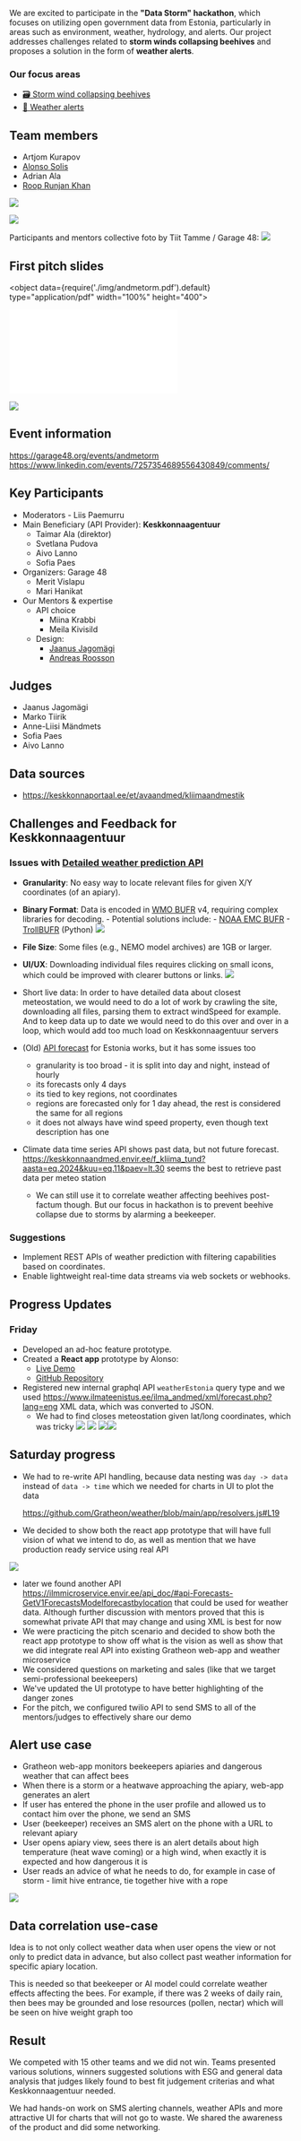 We are excited to participate in the **"Data Storm" hackathon**, which focuses on utilizing open government data from Estonia, particularly in areas such as environment, weather, hydrology, and alerts. Our project addresses challenges related to **storm winds collapsing beehives** and proposes a solution in the form of **weather alerts**.

### Our focus areas

- [🗃️ Storm wind collapsing beehives](/about/🌨️%20Problems/🗃️%20Storm%20wind%20collapsing%20beehives)
- [📡 Weather alerts](/about/products/web_app/community-tier/🌪️%20Weather%20alerts)

## Team members

- Artjom Kurapov
- [Alonso Solis](https://www.linkedin.com/in/alonso-solis-a5b88020a/)
- Adrian Ala
- [Roop Runjan Khan](https://www.linkedin.com/in/roop-ranjan-khan-234a9014b/)

![](img/20241130_174232.jpg)

![](img/20241130_155912.jpg)

Participants and mentors collective foto by Tiit Tamme / Garage 48:
![](img/1732994146453.jpg)

## First pitch slides

<object data={require('./img/andmetorm.pdf').default} type="application/pdf" width="100%" height="400"></object>

![](img/andmetorm.pdf)

<!--truncate-->

![](img/20241129_153633.jpg)

## Event information

https://garage48.org/events/andmetorm
https://www.linkedin.com/events/7257354689556430849/comments/

## Key Participants

- Moderators - Liis Paemurru
- Main Beneficiary (API Provider): **Keskkonnaagentuur**
  - Taimar Ala (direktor)
  - Svetlana Pudova
  - Aivo Lanno
  - Sofia Paes
- Organizers: Garage 48
  - Merit Vislapu
  - Mari Hanikat
- Our Mentors & expertise
  - API choice
    - Miina Krabbi
    - Meila Kivisild
  - Design:
    - [Jaanus Jagomägi](https://www.linkedin.com/in/jagomagi/overlay/about-this-profile/)
    - [Andreas Roosson](https://www.linkedin.com/in/andreas-roosson-72057756/)

## Judges

- Jaanus Jagomägi
- Marko Tiirik
- Anne-Liisi Mändmets
- Sofia Paes
- Aivo Lanno

## Data sources

- https://keskkonnaportaal.ee/et/avaandmed/kliimaandmestik

## Challenges and Feedback for Keskkonnaagentuur

### Issues with [Detailed weather prediction API](https://avaandmed.keskkonnaportaal.ee/dhs/Active/documentList.aspx?ViewId=3b1f9939-7395-4710-968e-ed27eb8316fd)

- **Granularity**: No easy way to locate relevant files for given X/Y coordinates (of an apiary).
- **Binary Format**: Data is encoded in [WMO BUFR](https://library.wmo.int/records/item/35625-manual-on-codes-volume-i-2-international-codes) v4, requiring complex libraries for decoding. - Potential solutions include: - [NOAA EMC BUFR](https://github.com/NOAA-EMC/NCEPLIBS-bufr) - [TrollBUFR](https://trollbufr.readthedocs.io/index.html) (Python)
  ![](img/Screenshot%202024-11-30%20at%2002.59.08.png)
- **File Size**: Some files (e.g., NEMO model archives) are 1GB or larger.
- **UI/UX**: Downloading individual files requires clicking on small icons, which could be improved with clearer buttons or links.
  ![](img/Screenshot%202024-11-30%20at%2017.00.33.png)
- Short live data: In order to have detailed data about closest meteostation, we would need to do a lot of work by crawling the site, downloading all files, parsing them to extract windSpeed for example. And to keep data up to date we would need to do this over and over in a loop, which would add too much load on Keskkonnaagentuur servers

- (Old) [API forecast](https://www.ilmateenistus.ee/ilma_andmed/xml/forecast.php?lang=eng) for Estonia works, but it has some issues too

  - granularity is too broad - it is split into day and night, instead of hourly
  - its forecasts only 4 days
  - its tied to key regions, not coordinates
  - regions are forecasted only for 1 day ahead, the rest is considered the same for all regions
  - it does not always have wind speed property, even though text description has one

- Climate data time series API shows past data, but not future forecast.
  https://keskkonnaandmed.envir.ee/f_kliima_tund?aasta=eq.2024&kuu=eq.11&paev=lt.30 seems the best to retrieve past data per meteo station
  - We can still use it to correlate weather affecting beehives post-factum though. But our focus in hackathon is to prevent beehive collapse due to storms by alarming a beekeeper.

### Suggestions

- Implement REST APIs of weather prediction with filtering capabilities based on coordinates.
- Enable lightweight real-time data streams via web sockets or webhooks.

## Progress Updates

### Friday

- Developed an ad-hoc feature prototype.
- Created a **React app** prototype by Alonso:
  - [Live Demo](https://bee-app-zeta.vercel.app/)
  - [GitHub Repository](https://github.com/alonsosolisg/bee-app)
- Registered new internal graphql API `weatherEstonia` query type and we used https://www.ilmateenistus.ee/ilma_andmed/xml/forecast.php?lang=eng XML data, which was converted to JSON.
  - We had to find closes meteostation given lat/long coordinates, which was tricky
    ![](img/Screenshot%202024-11-30%20at%2003.25.22.png)
    ![](img/Screenshot%202024-11-30%20at%2003.23.05.png)
    ![](img/Screenshot%202024-11-30%20at%2017.30.58.png)![](img/Screenshot%202024-11-30%20at%2003.50.42.png)

## Saturday progress

- We had to re-write API handling, because data nesting was
  `day -> data` instead of `data -> time` which we needed for charts in UI to plot the data

  https://github.com/Gratheon/weather/blob/main/app/resolvers.js#L19

- We decided to show both the react app prototype that will have full vision of what we intend to do, as well as mention that we have production ready service using real API

![](img/Screenshot%202024-11-30%20at%2011.27.14.png)

- later we found another API https://ilmmicroservice.envir.ee/api_doc/#api-Forecasts-GetV1ForecastsModelforecastbylocation that could be used for weather data. Although further discussion with mentors proved that this is somewhat private API that may change and using XML is best for now
- We were practicing the pitch scenario and decided to show both the react app prototype to show off what is the vision as well as show that we did integrate real API into existing Gratheon web-app and weather microservice
- We considered questions on marketing and sales (like that we target semi-professional beekeepers)
- We've updated the UI prototype to have better highlighting of the danger zones
- For the pitch, we configured twilio API to send SMS to all of the mentors/judges to effectively share our demo

## Alert use case

- Gratheon web-app monitors beekeepers apiaries and dangerous weather that can affect bees
- When there is a storm or a heatwave approaching the apiary, web-app generates an alert
- If user has entered the phone in the user profile and allowed us to contact him over the phone, we send an SMS
- User (beekeeper) receives an SMS alert on the phone with a URL to relevant apiary
- User opens apiary view, sees there is an alert details about high temperature (heat wave coming) or a high wind, when exactly it is expected and how dangerous it is
- User reads an advice of what he needs to do, for example in case of storm - limit hive entrance, tie together hive with a rope

![](img/Screenshot%202024-11-30%20at%2014.15.00.png)

## Data correlation use-case

Idea is to not only collect weather data when user opens the view or not only to predict data in advance, but also collect past weather information for specific apiary location.

This is needed so that beekeeper or AI model could correlate weather effects affecting the bees. For example, if there was 2 weeks of daily rain, then bees may be grounded and lose resources (pollen, nectar) which will be seen on hive weight graph too

## Result

We competed with 15 other teams and we did not win. Teams presented various solutions, winners suggested solutions with ESG and general data analysis that judges likely found to best fit judgement criterias and what Keskkonnaagentuur needed.

We had hands-on work on SMS alerting channels, weather APIs and more attractive UI for charts that will not go to waste. We shared the awareness of the product and did some networking.

